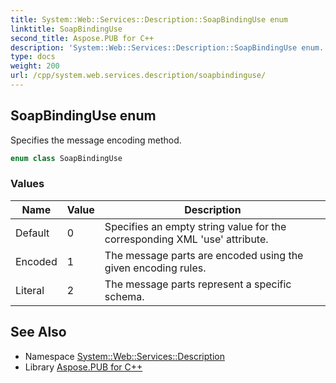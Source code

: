 ```yaml
---
title: System::Web::Services::Description::SoapBindingUse enum
linktitle: SoapBindingUse
second_title: Aspose.PUB for C++
description: 'System::Web::Services::Description::SoapBindingUse enum. Specifies the message encoding method in C++.'
type: docs
weight: 200
url: /cpp/system.web.services.description/soapbindinguse/
---
```

## SoapBindingUse enum


Specifies the message encoding method.

```cpp
enum class SoapBindingUse
```

### Values

| Name | Value | Description |
| --- | --- | --- |
| Default | 0 | Specifies an empty string value for the corresponding XML 'use' attribute. |
| Encoded | 1 | The message parts are encoded using the given encoding rules. |
| Literal | 2 | The message parts represent a specific schema. |

## See Also

* Namespace [System::Web::Services::Description](../)
* Library [Aspose.PUB for C++](../../)
